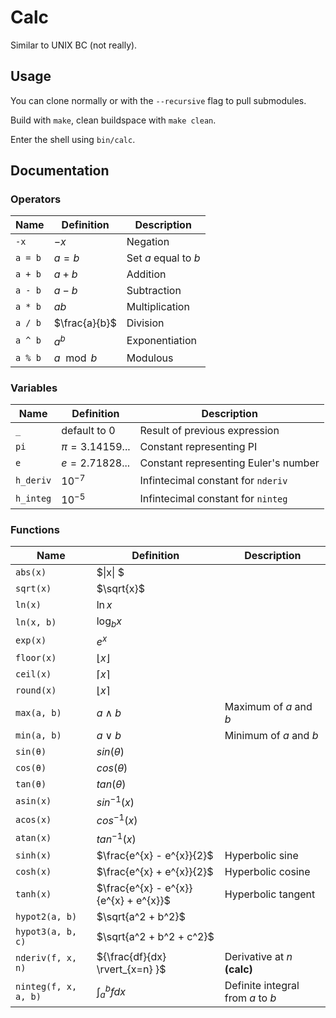 # Calc

Similar to UNIX BC (not really).

## Usage

You can clone normally or with the `--recursive` flag to pull submodules.

Build with `make`, clean buildspace with `make clean`.

Enter the shell using `bin/calc`.

## Documentation 

### Operators

| Name | Definition | Description |
| --- | --- | --- |
| `-x` | $-x$ | Negation |
| `a = b` | $a = b$ | Set $a$ equal to $b$ |
| `a + b` | $a + b$ | Addition |
| `a - b` | $a - b$ | Subtraction |
| `a * b` | $ab$ | Multiplication |
| `a / b` | $\frac{a}{b}$ | Division |
| `a ^ b` | $a^{b}$ | Exponentiation |
| `a % b` | $a\mod{b}$ | Modulous |

### Variables 
| Name | Definition | Description |
| --- | --- | --- |
| `_` | default to $0$ | Result of previous expression |
| `pi` | $\pi = 3.14159...$ | Constant representing PI |
| `e` | $e = 2.71828...$ | Constant representing Euler's number |
| `h_deriv` | $10^{-7}$ | Infintecimal constant for `nderiv` |
| `h_integ` | $10^{-5}$ | Infintecimal constant for `ninteg` |

### Functions
| Name | Definition | Description |
| --- | --- | --- |
| `abs(x)` | $\|x\| $|  |
| `sqrt(x)` | $\sqrt{x}$ |  |
| `ln(x)` | $\ln{x}$ |  |
| `ln(x, b)` | $\log_{b}{x}$ |  |
| `exp(x)` | $e^{x}$ |  |
| `floor(x)` | $\lfloor{x}\rfloor$ |  |
| `ceil(x)` | $\lceil{x}\rceil$ |  |
| `round(x)` | $\lfloor{x}\rceil$ |  |
| `max(a, b)` | $a \wedge b$ | Maximum of $a$ and $b$ |
| `min(a, b)` | $a \vee b$ | Minimum of $a$ and $b$ |
| `sin(θ)` | $sin(\theta)$ | |
| `cos(θ)` | $cos(\theta)$ | |
| `tan(θ)` | $tan(\theta)$ | |
| `asin(x)` | $sin^{-1}(x)$ | |
| `acos(x)` | $cos^{-1}(x)$ | |
| `atan(x)` | $tan^{-1}(x)$ | |
| `sinh(x)` | $\frac{e^{x} - e^{x}}{2}$ | Hyperbolic sine |
| `cosh(x)` | $\frac{e^{x} + e^{x}}{2}$ | Hyperbolic cosine|
| `tanh(x)` | $\frac{e^{x} - e^{x}}{e^{x} + e^{x}}$ | Hyperbolic tangent |
| `hypot2(a, b)` | $\sqrt{a^2 + b^2}$ | |
| `hypot3(a, b, c)` | $\sqrt{a^2 + b^2 + c^2}$ | |
| `nderiv(f, x, n)` | ${\frac{df}{dx} \rvert_{x=n} }$ | Derivative at $n$ **(calc)**|
| `ninteg(f, x, a, b)` | ${\int_{a}^{b}{fdx}}$ | Definite integral from $a$ to $b$ |